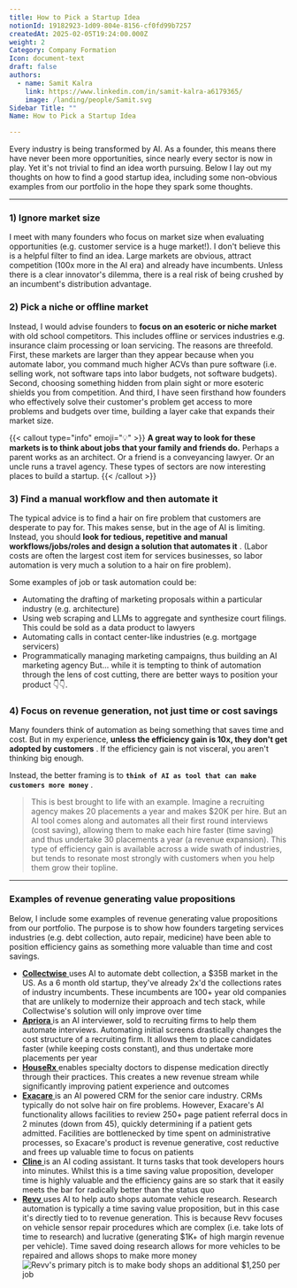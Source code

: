 ```yaml
---
title: How to Pick a Startup Idea
notionId: 19182923-1d09-804e-8156-cf0fd99b7257
createdAt: 2025-02-05T19:24:00.000Z
weight: 2
Category: Company Formation
Icon: document-text
draft: false
authors:
  - name: Samit Kalra
    link: https://www.linkedin.com/in/samit-kalra-a6179365/
    image: /landing/people/Samit.svg
Sidebar Title: ""
Name: How to Pick a Startup Idea

---
```




Every industry is being transformed by AI. As a founder, this means there have never been more opportunities, since nearly every sector is now in play. Yet it's not trivial to find an idea worth pursuing. Below I lay out my thoughts on how to find a good startup idea, including some non-obvious examples from our portfolio in the hope they spark some thoughts.

---


### 1) Ignore market size


I meet with many founders who focus on market size when evaluating opportunities (e.g. customer service is a huge market!). I don't believe this is a helpful filter to find an idea. Large markets are obvious, attract competition (100x more in the AI era) and already have incumbents. Unless there is a clear innovator's dilemma, there is a real risk of being crushed by an incumbent's distribution advantage.

###  **2) Pick a niche or offline market** 


Instead, I would advise founders to  **focus on an esoteric or niche market**  with old school competitors. This includes offline or services industries e.g. insurance claim processing or loan servicing. The reasons are threefold. First, these markets are larger than they appear because when you automate labor, you command much higher ACVs than pure software (i.e. selling work, not software taps into labor budgets, not software budgets). Second, choosing something hidden from plain sight or more esoteric shields you from competition. And third, I have seen firsthand how founders who effectively solve their customer's problem get access to more problems and budgets over time, building a layer cake that expands their market size.

{{< callout type="info" emoji="💡" >}}
 **A great way to look for these markets is to think about jobs that your family and friends do.**  Perhaps a parent works as an architect. Or a friend is a conveyancing lawyer. Or an uncle runs a travel agency. These types of sectors are now interesting places to build a startup.
{{< /callout >}}


###  **3) Find a manual workflow and then automate it** 


The typical advice is to find a hair on fire problem that customers are desperate to pay for. This makes sense, but in the age of AI is limiting. Instead, you should  **look for tedious, repetitive and manual workflows/jobs/roles and design a solution that automates it** . (Labor costs are often the largest cost item for services businesses, so labor automation is very much a solution to a hair on fire problem). 

Some examples of job or task automation could be: 

- Automating the drafting of marketing proposals within a particular industry (e.g. architecture)
- Using web scraping and LLMs to aggregate and synthesize court filings. This could be sold as a data product to lawyers
- Automating calls in contact center-like industries (e.g. mortgage servicers)
- Programmatically managing marketing campaigns, thus building an AI marketing agency
But… while it is tempting to think of automation through the lens of cost cutting, there are better ways to position your product 👇👇.

###  **4) Focus on revenue generation, not just time or cost savings** 


Many founders think of automation as being something that saves time and cost. But in my experience,  **unless the efficiency gain is 10x, they don't get adopted by customers** . If the efficiency gain is not visceral, you aren't thinking big enough.

Instead, the better framing is to  **`think of AI as tool that can make customers more money`** .

> This is best brought to life with an example. Imagine a recruiting agency makes 20 placements a year and makes $20K per hire. But an AI tool comes along and automates all their first round interviews (cost saving), allowing them to make each hire faster (time saving) and thus undertake 30 placements a year (a revenue expansion). This type of efficiency gain is available across a wide swath of industries, but tends to resonate most strongly with customers when you help them grow their topline. 


---


###  **Examples of revenue generating value propositions** 


Below, I include some examples of revenue generating value propositions from our portfolio. The purpose is to show how founders targeting services industries (e.g. debt collection, auto repair, medicine) have been able to position efficiency gains as something more valuable than time and cost savings.

- [ **Collectwise** ](https://collectwise.com/) uses AI to automate debt collection, a $35B market in the US. As a 6 month old startup, they've already 2x'd the collections rates of industry incumbents. These incumbents are 100+ year old companies that are unlikely to modernize their approach and tech stack, while Collectwise's solution will only improve over time
- [ **Apriora** ](https://www.apriora.ai/) is an AI interviewer, sold to recruiting firms to help them automate interviews. Automating initial screens drastically changes the cost structure of a recruiting firm. It allows them to place candidates faster (while keeping costs constant), and thus undertake more placements per year
- [ **HouseRx** ](https://houserx.com/) enables specialty doctors to dispense medication directly through their practices. This creates a new revenue stream while significantly improving patient experience and outcomes
- [ **Exacare** ](https://www.exacare.com/) is an AI powered CRM for the senior care industry. CRMs typically do not solve hair on fire problems. However, Exacare's AI functionality allows facilities to review 250+ page patient referral docs in 2 minutes (down from 45), quickly determining if a patient gets admitted. Facilities are bottlenecked by time spent on administrative processes, so Exacare's product is revenue generative, cost reductive and frees up valuable time to focus on patients
- [ **Cline** ](https://cline.bot/) is an AI coding assistant. It turns tasks that took developers hours into minutes. Whilst this is a time saving value proposition, developer time is highly valuable and the efficiency gains are so stark that it easily meets the bar for radically better than the status quo
- [ **Revv** ](https://www.revvhq.com/) uses AI to help auto shops automate vehicle research. Research automation is typically a time saving value proposition, but in this case it's directly tied to to revenue generation. This is because Revv focuses on vehicle sensor repair procedures which are complex (i.e. take lots of time to research) and lucrative (generating $1K+ of high margin revenue per vehicle). Time saved doing research allows for more vehicles to be repaired and allows shops to make more money
![Revv's primary pitch is to make body shops an additional $1,250 per job](https://prod-files-secure.s3.us-west-2.amazonaws.com/52e751b5-230f-4649-8c4e-0224e58da4f9/370e296b-f1ec-4862-970d-c6e37079c7a0/Screen_Shot_2025-02-02_at_1.08.01_PM.png?X-Amz-Algorithm=AWS4-HMAC-SHA256&X-Amz-Content-Sha256=UNSIGNED-PAYLOAD&X-Amz-Credential=ASIAZI2LB466QZUTYJPV%2F20251004%2Fus-west-2%2Fs3%2Faws4_request&X-Amz-Date=20251004T222051Z&X-Amz-Expires=3600&X-Amz-Security-Token=IQoJb3JpZ2luX2VjEM7%2F%2F%2F%2F%2F%2F%2F%2F%2F%2FwEaCXVzLXdlc3QtMiJHMEUCIQCDL1wSjTptUz9CT0zGm%2BMlQ1xzEs8TeTrsgZDt5nfsCQIgNgMjLaLxrpUtx8E06EIT7MSL%2F1aIJeLGtgA6i7JM%2B7Iq%2FwMIZxAAGgw2Mzc0MjMxODM4MDUiDJPDZCMNRCxLUsN3xCrcA8EsbSGo73AFPshX3c39aziZn0IBlbT3eEY%2Bv2QiPHv0ud6%2Bn6WvA5XR%2BrGzz%2Fip67dK65IuAzkV7SjZanZLXxlQn5Trd8GlMLDYzd0NnrXa3onchG4D3cfmyYi3H1IyIYbK9lgNh8Wv9ABHmr6%2FFuBLYkhDKx9RXblESuPkviFI4czCXCdd62rEiQaY1t%2BCMxGpwH0OtF4qiWlZqr5FFTjPGNauWgEciH%2BclaZiXXhK7ZMSVmImd0%2BZ2UxRPR7CUZt2QskTQ1w7xCsu30Vh2lpQcZzWP0MpDvM4qaK8MZWDXLQ8IIWNFNLThNJN0ZtUT2ekEONEMaKdIueACRC123RqyI7sjDv1msbUtbudUPG%2FQtI73LUyhjp79mDM2SK74QGmBHWePc9j8SoFvzak0qEYhjYwSdkhluIvI2KLzZkUDUmdDfjk0dOq%2BEDiuRtbfitnWi9VNCLOX78Q68zGTt7ztak1Wz9lrCYmHpfbd7nODZmHj15Uc7N06nD%2FC%2B6hIcBrZLAHEr%2Bd%2BconSc3JL7Hdi%2BteXGD4YWGbIxRKZRE7eJKpJoiTioYpxYHxrSzq5vf4N0Hb1vnoi829EzkFqc6y6KjhQA8MZ0b2lfcUJ1UKno60M6Gb13gqMyu%2FMNushscGOqUBq6Aq9cezER%2FMrz1Bpq1aHNxqeOZ1XpGKaMBXqRjmET2EYOlcJOxAphnDuLqD8wOgX4KQIsPqO%2Ff3vFcrep7%2FBwhWufkgUN5K9V2IG2lTXCrkkY%2BSmsulL3oV%2Fs%2BSK3Q%2BbL5ASHqT0V%2FQ2oLauZerJzIFuazcsoUEDPOFb4Um5AbgE%2FOiPB6FVklm%2FVgLeghk%2FNDlXJBP9LjCFoqsHpEqraozkD7F&X-Amz-Signature=0cb80979061b1da9f421c996322872421d64a70ca4cce009425dd70374596ab3&X-Amz-SignedHeaders=host&x-amz-checksum-mode=ENABLED&x-id=GetObject)


